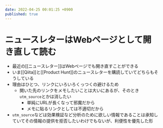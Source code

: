 ```yaml
---
date: 2022-04-25 00:01:25 +0900
published: true
---
```


# ニュースレターはWebページとして開き直して読む

- 最近の[[ニュースレター]]はWebページでも開き直すことができる
- いま[[Qiita]]と[[Product Hunt]]のニュースレターを購読していてどちらもそうしている
- 理由はひとつ、リンクにいろいろくっつくの避けるため
  - 開いた先のリンクをメモしたいことは大いにあるが、そのとき`utm_source`とかは消したい
    - 単純にURLが長くなって邪魔だから
    - メモに貼るリンクとしては不適切だから
- `utm_source`などは効果検証など分析のために欲しい情報であることは承知していてその情報の提供を拒否したいわけでもないが、利便性を優先した形
